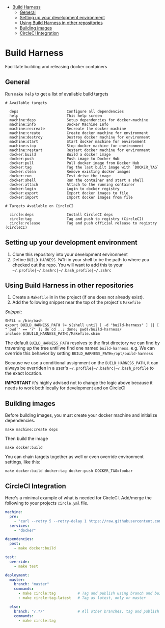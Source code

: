 <!-- MarkdownTOC -->

- [Build Harness](#build-harness)
  - [General](#general)
  - [Setting up your development environment](#setting-up-your-development-environment)
  - [Using Build Harness in other repositories](#using-build-harness-in-other-repositories)
  - [Building images](#building-images)
  - [CircleCI Integration](#circleci-integration)

<!-- /MarkdownTOC -->

# Build Harness

Facilitate building and releasing docker containers

## General

Run `make help` to get a list of available build targets

```
# Available targets

  deps                      Configure all dependencies
  help                      This help screen
  machine:deps              Setup dependencies for docker-machine
  machine:info              Docker Machine Info
  machine:recreate          Recreate the docker machine
  machine:create            Create docker machine for environment
  machine:destroy           Destroy docker machine for environment
  machine:start             Start docker machine for environment
  machine:stop              Stop docker machine for environment
  machine:restart           Restart docker machine for environment
  docker:build              Build a docker image
  docker:push               Push image to Docker Hub
  docker:pull               Pull docker image from Docker Hub
  docker:tag                Tag the last built image with `DOCKER_TAG`
  docker:clean              Remove existing docker images
  docker:run                Test drive the image
  docker:shell              Run the container and start a shell
  docker:attach             Attach to the running container
  docker:login              Login to docker registry
  docker:export             Export docker images to file
  docker:import             Import docker images from file

# Targets Available on CircleCI

  circle:deps               Install CircleCI deps
  circle:tag                Tag and push to registry (CircleCI)
  circle:release            Tag and push official release to registry (CircleCI)
```

## Setting up your development environment

1. Clone this repository into your development environment
2. Define `BUILD_HARNESS_PATH` in your shell to be the path to where you checked out the repo. You will want to add this to your `~/.profile|~/.bashrc|~/.bash_profile|~/.zshrc`

## Using Build Harness in other repositories

1. Create a `Makefile` in in the project (if one does not already exist).
1. Add the following snippet near the top of the project's `Makefile`

*Snippet*:
```
SHELL = /bin/bash
export BUILD_HARNESS_PATH ?= $(shell until [ -d "build-harness" ] || [ "`pwd`" == '/' ]; do cd ..; done; pwd)/build-harness/
include $(BUILD_HARNESS_PATH)/Makefile.shim
```

The default `BUILD_HARNESS_PATH` resolves to the first directory we can find by traversing up the tree until we find one named `build-harness`. e.g. We can override this behavior by setting `BUILD_HARNESS_PATH=/opt/build-harness`

Because we use a conditional assignment on the `BUILD_HARNESS_PATH`, it can always be overriden in a user's `~/.profile|~/.bashrc|~/.bash_profile` to the exact location.

**IMPORTANT** it's highly advised not to change the logic above because it needs to work both locally for development and on CircleCI

## Building images

Before building images, you must create your docker machine and initialize dependencies.

    make machine:create deps

Then build the image

    make docker:build

You can chain targets together as well or even override environment settings, like this:

    make docker:build docker:tag docker:push DOCKER_TAG=foobar

## CircleCI Integration

Here's a minimal example of what is needed for CircleCI. Add/merge the following to your projects `circle.yml` file.
```yaml
machine:
  pre:
    - "curl --retry 5 --retry-delay 1 https://raw.githubusercontent.com/sagansystems/build-harness/master/bin/circleci.sh | bash -x -s 1.9.1"
  services:
    - "docker"

dependencies:
  post:
    - make docker:build

test:
  override:
    - make test

deployment:
  master:
    branch: "master"
    commands:
      - make circle:tag          # Tag and publish using branch and build number
      - make circle:tag-latest   # Tag as latest, only on master

  else:
    branch: "/.*/"               # All other branches, tag and publish using branch and build number
    commands:
      - make circle:tag

```

